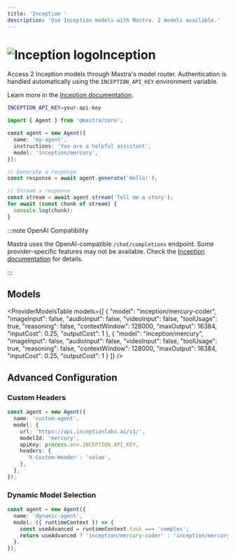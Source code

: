 ```yaml
---
title: 'Inception '
description: 'Use Inception models with Mastra. 2 models available.'
---
```


# <img src="https://models.dev/logos/inception.svg" alt="Inception logo" className="inline w-8 h-8 mr-2 align-middle dark:invert dark:brightness-0 dark:contrast-200" />Inception

Access 2 Inception models through Mastra's model router. Authentication is handled automatically using the `INCEPTION_API_KEY` environment variable.

Learn more in the [Inception documentation](https://platform.inceptionlabs.ai/docs).

```bash
INCEPTION_API_KEY=your-api-key
```

```typescript
import { Agent } from '@mastra/core';

const agent = new Agent({
  name: 'my-agent',
  instructions: 'You are a helpful assistant',
  model: 'inception/mercury',
});

// Generate a response
const response = await agent.generate('Hello!');

// Stream a response
const stream = await agent.stream('Tell me a story');
for await (const chunk of stream) {
  console.log(chunk);
}
```

:::note OpenAI Compatibility

Mastra uses the OpenAI-compatible `/chat/completions` endpoint. Some provider-specific features may not be available. Check the [Inception documentation](https://platform.inceptionlabs.ai/docs) for details.

:::

## Models

<ProviderModelsTable
models={[
{
"model": "inception/mercury-coder",
"imageInput": false,
"audioInput": false,
"videoInput": false,
"toolUsage": true,
"reasoning": false,
"contextWindow": 128000,
"maxOutput": 16384,
"inputCost": 0.25,
"outputCost": 1
},
{
"model": "inception/mercury",
"imageInput": false,
"audioInput": false,
"videoInput": false,
"toolUsage": true,
"reasoning": false,
"contextWindow": 128000,
"maxOutput": 16384,
"inputCost": 0.25,
"outputCost": 1
}
]}
/>

## Advanced Configuration

### Custom Headers

```typescript
const agent = new Agent({
  name: 'custom-agent',
  model: {
    url: 'https://api.inceptionlabs.ai/v1/',
    modelId: 'mercury',
    apiKey: process.env.INCEPTION_API_KEY,
    headers: {
      'X-Custom-Header': 'value',
    },
  },
});
```

### Dynamic Model Selection

```typescript
const agent = new Agent({
  name: 'dynamic-agent',
  model: ({ runtimeContext }) => {
    const useAdvanced = runtimeContext.task === 'complex';
    return useAdvanced ? 'inception/mercury-coder' : 'inception/mercury';
  },
});
```
